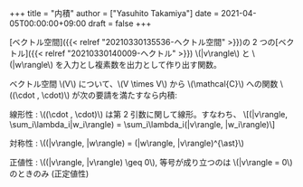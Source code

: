 +++
title = "内積"
author = ["Yasuhito Takamiya"]
date = 2021-04-05T00:00:00+09:00
draft = false
+++

[ベクトル空間]({{< relref "20210330135536-ヘクトル空間" >}})の 2 つの[ベクトル]({{< relref "20210330140009-ヘクトル" >}}) \\(|v\rangle\\) と \\(|w\rangle\\) を入力とし複素数を出力として作り出す関数。

ベクトル空間 \\(V\\) について、\\(V \times V\\) から \\(\mathcal{C}\\) への関数 \\((\cdot , \cdot)\\) が次の要請を満たすなら内積:

線形性
: \\((\cdot , \cdot)\\) は第 2 引数に関して線形。すなわち、
    \\[(|v\rangle, \sum\_i\lambda\_i|w\_i\rangle) = \sum\_i\lambda\_i(|v\rangle, |w\_i\rangle)\\]

対称性
: \\((|v\rangle, |w\rangle) = (|w\rangle, |v\rangle)^{\ast}\\)

正値性
: \\((|v\rangle, |v\rangle) \geq 0\\), 等号が成り立つのは \\(|v\rangle = 0\\) のときのみ (正定値性)
